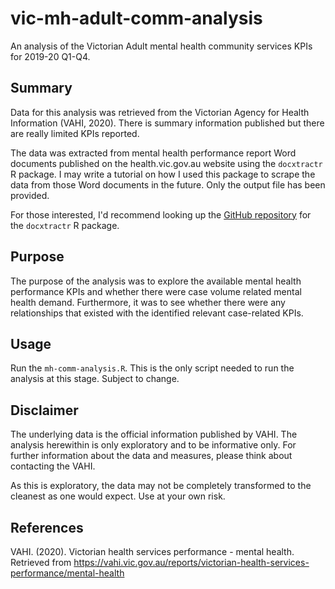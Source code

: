 
# vic-mh-adult-comm-analysis

An analysis of the Victorian Adult mental health community services KPIs for 2019-20 Q1-Q4.

## Summary

Data for this analysis was retrieved from the Victorian Agency for Health Information (VAHI, 2020). There is summary information published but there are really limited KPIs reported.

The data was extracted from mental health performance report Word documents published on the health.vic.gov.au website using the `docxtractr` R package. I may write a tutorial on how I used this package to scrape the data from those Word documents in the future. Only the output file has been provided. 

For those interested, I'd recommend looking up the [GitHub repository](https://github.com/hrbrmstr/docxtractr) for the `docxtractr` R package.

## Purpose

The purpose of the analysis was to explore the available mental health performance KPIs and whether there were case volume related mental health demand. Furthermore, it was to see whether there were any relationships that existed with the identified relevant case-related KPIs.

## Usage

Run the `mh-comm-analysis.R`. This is the only script needed to run the analysis at this stage. Subject to change.

## Disclaimer

The underlying data is the official information published by VAHI. The analysis herewithin is only exploratory and to be informative only. For further information about the data and measures, please think about contacting the VAHI.

As this is exploratory, the data may not be completely transformed to the cleanest as one would expect. Use at your own risk.

## References

VAHI. (2020). Victorian health services performance - mental health. Retrieved from https://vahi.vic.gov.au/reports/victorian-health-services-performance/mental-health
